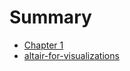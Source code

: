 # Summary

- [Chapter 1](./chapter_1.md)
- [altair-for-visualizations](./altair-for-visualizations.md)
